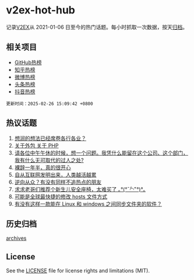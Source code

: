 # v2ex-hot-hub

 记录[V2EX](https://www.v2ex.com/)从 2021-01-06 日至今的热门话题。每小时抓取一次数据，按天[归档](archives)。
 
 ## 相关项目

- [GitHub热榜](https://github.com/lonnyzhang423/github-hot-hub)
- [知乎热榜](https://github.com/lonnyzhang423/zhihu-hot-hub)
- [微博热榜](https://github.com/lonnyzhang423/weibo-hot-hub)
- [头条热榜](https://github.com/lonnyzhang423/toutiao-hot-hub)
- [抖音热榜](https://github.com/lonnyzhang423/douyin-hot-hub)


 `更新时间：2025-02-26 15:09:42 +0800`

## 热议话题

1. [想润的想法已经席卷各行各业？](https://www.v2ex.com/t/1114265)
1. [关于外包 关于 PHP](https://www.v2ex.com/t/1114241)
1. [请各位中午午休的时候，想一个问题。我凭什么能留在这个公司、这个部门，我有什么无可取代的过人之处?](https://www.v2ex.com/t/1114119)
1. [裸辞一年半，真的很开心](https://www.v2ex.com/t/1114129)
1. [自从互联网发明出来，人类越活越累](https://www.v2ex.com/t/1114158)
1. [逆向从众？有没有同样不追热点的朋友](https://www.v2ex.com/t/1114223)
1. [求求老哥们推荐个新生儿安全座椅，太难买了 ｡°(°¯᷄◠¯᷅°)°｡](https://www.v2ex.com/t/1114304)
1. [可能是全球最快捷的修改 hosts 文件方式](https://www.v2ex.com/t/1114164)
1. [有没有这样一款能在 Linux 和 windows 之间同步文件夹的软件？](https://www.v2ex.com/t/1114204)

## 历史归档

[archives](archives)

## License

See the [LICENSE](LICENSE) file for license rights and limitations (MIT).

